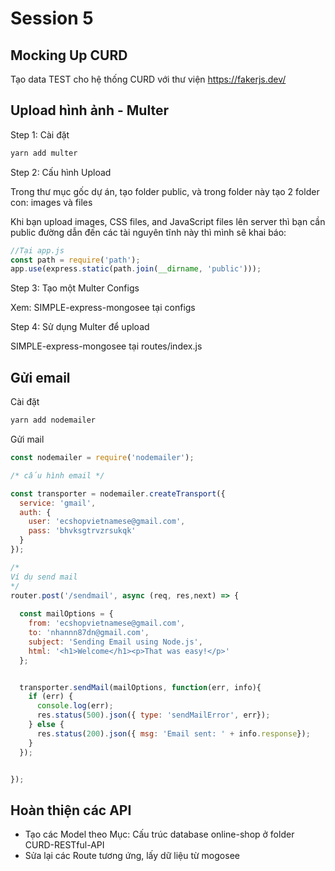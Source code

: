 # Session 5

## Mocking Up CURD

Tạo data TEST cho hệ thống CURD với thư viện <https://fakerjs.dev/>


## Upload hình ảnh - Multer

Step 1: Cài đặt

```bash
yarn add multer
```

Step 2: Cấu hình Upload

Trong thư mục gốc dự án, tạo folder public, và trong folder này tạo 2 folder con: images và files


Khi bạn upload images, CSS files, and JavaScript files lên server thì bạn cần public đường dẫn đến các tài nguyên tĩnh này thì mình sẽ khai báo:

```js
//Tại app.js
const path = require('path');
app.use(express.static(path.join(__dirname, 'public')));
```


Step 3: Tạo một Multer Configs


Xem: SIMPLE-express-mongosee tại configs


Step 4: Sử dụng Multer để upload

SIMPLE-express-mongosee tại routes/index.js

## Gửi email

Cài đặt 

```bash
yarn add nodemailer
```

Gửi mail


```js
const nodemailer = require('nodemailer');

/* cấu hình email */

const transporter = nodemailer.createTransport({
  service: 'gmail',
  auth: {
    user: 'ecshopvietnamese@gmail.com',
    pass: 'bhvksgtrvzrsukqk'
  }
});

/* 
Ví dụ send mail
*/
router.post('/sendmail', async (req, res,next) => {
  
  const mailOptions = {
    from: 'ecshopvietnamese@gmail.com',
    to: 'nhannn87dn@gmail.com',
    subject: 'Sending Email using Node.js',
    html: '<h1>Welcome</h1><p>That was easy!</p>'
  };


  transporter.sendMail(mailOptions, function(err, info){
    if (err) {
      console.log(err);
      res.status(500).json({ type: 'sendMailError', err});
    } else {
      res.status(200).json({ msg: 'Email sent: ' + info.response});
    }
  });


});
```



## Hoàn thiện các API

- Tạo các Model theo Mục: Cấu trúc database online-shop ở folder CURD-RESTful-API
- Sửa lại các Route tương ứng, lấy dữ liệu từ mogosee

